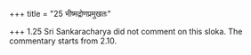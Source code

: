 +++
title = "25 भीष्मद्रोणप्रमुखतः"

+++
1.25 Sri Sankaracharya did not comment on this sloka. The commentary
starts from 2.10.  
  
